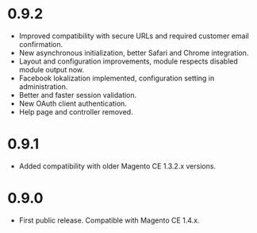 0.9.2
==================

  * Improved compatibility with secure URLs and required customer email confirmation.
  * New asynchronous initialization, better Safari and Chrome integration.
  * Layout and configuration improvements, module respects disabled module output now.
  * Facebook lokalization implemented, configuration setting in administration.
  * Better and faster session validation.
  * New OAuth client authentication.
  * Help page and controller removed.

0.9.1
==================

  * Added compatibility with older Magento CE 1.3.2.x versions.
 
0.9.0
==================

  * First public release. Compatible with Magento CE 1.4.x.
